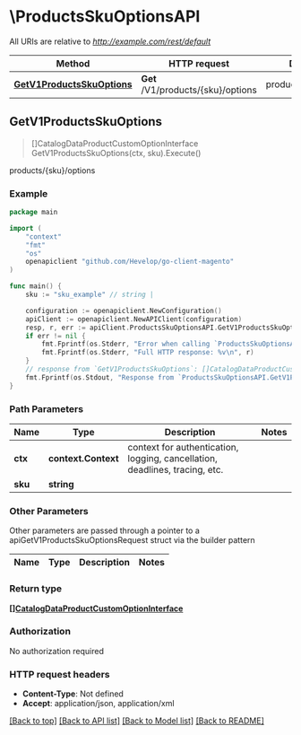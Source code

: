 # \ProductsSkuOptionsAPI

All URIs are relative to *http://example.com/rest/default*

Method | HTTP request | Description
------------- | ------------- | -------------
[**GetV1ProductsSkuOptions**](ProductsSkuOptionsAPI.md#GetV1ProductsSkuOptions) | **Get** /V1/products/{sku}/options | products/{sku}/options



## GetV1ProductsSkuOptions

> []CatalogDataProductCustomOptionInterface GetV1ProductsSkuOptions(ctx, sku).Execute()

products/{sku}/options



### Example

```go
package main

import (
	"context"
	"fmt"
	"os"
	openapiclient "github.com/Hevelop/go-client-magento"
)

func main() {
	sku := "sku_example" // string | 

	configuration := openapiclient.NewConfiguration()
	apiClient := openapiclient.NewAPIClient(configuration)
	resp, r, err := apiClient.ProductsSkuOptionsAPI.GetV1ProductsSkuOptions(context.Background(), sku).Execute()
	if err != nil {
		fmt.Fprintf(os.Stderr, "Error when calling `ProductsSkuOptionsAPI.GetV1ProductsSkuOptions``: %v\n", err)
		fmt.Fprintf(os.Stderr, "Full HTTP response: %v\n", r)
	}
	// response from `GetV1ProductsSkuOptions`: []CatalogDataProductCustomOptionInterface
	fmt.Fprintf(os.Stdout, "Response from `ProductsSkuOptionsAPI.GetV1ProductsSkuOptions`: %v\n", resp)
}
```

### Path Parameters


Name | Type | Description  | Notes
------------- | ------------- | ------------- | -------------
**ctx** | **context.Context** | context for authentication, logging, cancellation, deadlines, tracing, etc.
**sku** | **string** |  | 

### Other Parameters

Other parameters are passed through a pointer to a apiGetV1ProductsSkuOptionsRequest struct via the builder pattern


Name | Type | Description  | Notes
------------- | ------------- | ------------- | -------------


### Return type

[**[]CatalogDataProductCustomOptionInterface**](CatalogDataProductCustomOptionInterface.md)

### Authorization

No authorization required

### HTTP request headers

- **Content-Type**: Not defined
- **Accept**: application/json, application/xml

[[Back to top]](#) [[Back to API list]](../README.md#documentation-for-api-endpoints)
[[Back to Model list]](../README.md#documentation-for-models)
[[Back to README]](../README.md)

